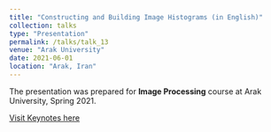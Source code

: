 ```yaml
---
title: "Constructing and Building Image Histograms (in English)"
collection: talks
type: "Presentation"
permalink: /talks/talk_13
venue: "Arak University"
date: 2021-06-01
location: "Arak, Iran"
---
```


The presentation was prepared for **Image Processing** course at Arak University, Spring 2021.

[Visit Keynotes here](https://alirezasn.github.io/files/talk_13_slides.pdf)